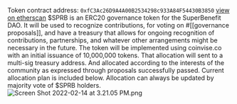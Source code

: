 Token contract address: `0xfC3Ac26D9A4A00B2534298c933A84F54430B3850` [view on etherscan](https://etherscan.io/token/0xfC3Ac26D9A4A00B2534298c933A84F54430B3850)
$SPRB is an ERC20 governance token for the SuperBenefit DAO. It will be used to recognize contributions, for voting on #[[governance proposals]], and have a treasury that allows for ongoing recognition of contributions, partnerships, and whatever other arrangements might be necessary in the future. 
The token will be implemented using coinvise.co with an initial issuance of 10,000,000 tokens. That allocation will sent to a multi-sig treasury address. And allocated according to the interests of the community as expressed through proposals successfully passed.
Current allocation plan is included below. Allocation can always be updated by majority vote of $SPRB holders.
![Screen Shot 2022-02-14 at 3.21.05 PM.png](208f4deb-b20a-4b74-a07d-92b4e1ec2a04.png)

